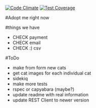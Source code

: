 [![Code Climate](https://codeclimate.com/github/Pratt0923/adopt_me_right_meow/badges/gpa.svg)](https://codeclimate.com/github/Pratt0923/adopt_me_right_meow) [![Test Coverage](https://codeclimate.com/github/Pratt0923/adopt_me_right_meow/badges/coverage.svg)](https://codeclimate.com/github/Pratt0923/adopt_me_right_meow/coverage)

#Adopt me right now


#things we have

* CHECK payment
* CHECK email
* CHECK :) csv

#ToDo
* make from form new cats
* get cat images for each individual cat
* sidekiq
* make more tests
* rspec or capyabara (maybe?)
* update readme with real information
* update REST Client to newer version
